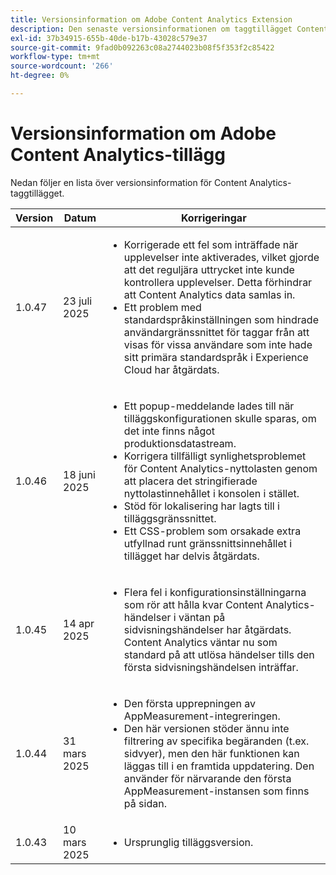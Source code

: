 ```yaml
---
title: Versionsinformation om Adobe Content Analytics Extension
description: Den senaste versionsinformationen om taggtillägget Content Analytics i Adobe Experience Platform.
exl-id: 37b34915-655b-40de-b17b-43028c579e37
source-git-commit: 9fad0b092263c08a2744023b08f5f353f2c85422
workflow-type: tm+mt
source-wordcount: '266'
ht-degree: 0%

---
```


# Versionsinformation om Adobe Content Analytics-tillägg

Nedan följer en lista över versionsinformation för Content Analytics-taggtillägget.

| Version | Datum | Korrigeringar |
|---|---|---|
| 1.0.47 | 23 juli 2025 | <ul><li>Korrigerade ett fel som inträffade när upplevelser inte aktiverades, vilket gjorde att det reguljära uttrycket inte kunde kontrollera upplevelser. Detta förhindrar att Content Analytics data samlas in.</li><li>Ett problem med standardspråkinställningen som hindrade användargränssnittet för taggar från att visas för vissa användare som inte hade sitt primära standardspråk i Experience Cloud har åtgärdats.</li></ul> |
| 1.0.46 | 18 juni 2025 | <ul><li>Ett popup-meddelande lades till när tilläggskonfigurationen skulle sparas, om det inte finns något produktionsdatastream.</li><li>Korrigera tillfälligt synlighetsproblemet för Content Analytics-nyttolasten genom att placera det stringifierade nyttolastinnehållet i konsolen i stället.</li><li>Stöd för lokalisering har lagts till i tilläggsgränssnittet.</li><li>Ett CSS-problem som orsakade extra utfyllnad runt gränssnittsinnehållet i tillägget har delvis åtgärdats.</li></ul> |
| 1.0.45 | 14 apr 2025 | <ul><li>Flera fel i konfigurationsinställningarna som rör att hålla kvar Content Analytics-händelser i väntan på sidvisningshändelser har åtgärdats. Content Analytics väntar nu som standard på att utlösa händelser tills den första sidvisningshändelsen inträffar.</li></ul> |
| 1.0.44 | 31 mars 2025 | <ul><li>Den första upprepningen av AppMeasurement-integreringen.</li><li>Den här versionen stöder ännu inte filtrering av specifika begäranden (t.ex. sidvyer), men den här funktionen kan läggas till i en framtida uppdatering. Den använder för närvarande den första AppMeasurement-instansen som finns på sidan.</li></ul> |
| 1.0.43 | 10 mars 2025 | <ul><li>Ursprunglig tilläggsversion.</li></ul> |
